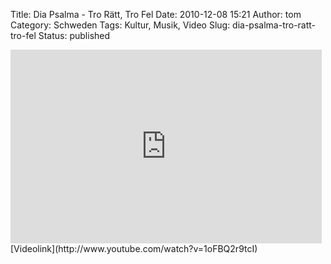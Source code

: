Title: Dia Psalma - Tro Rätt, Tro Fel
Date: 2010-12-08 15:21
Author: tom
Category: Schweden
Tags: Kultur, Musik, Video
Slug: dia-psalma-tro-ratt-tro-fel
Status: published

<iframe title="YouTube video player" class="youtube-player" type="text/html" width="498" height="310" src="http://www.youtube.com/embed/1oFBQ2r9tcI" frameborder="0"></iframe>  
[Videolink](http://www.youtube.com/watch?v=1oFBQ2r9tcI)

